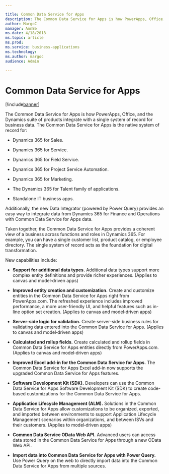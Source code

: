 ```yaml
---

title: Common Data Service for Apps
description: The Common Data Service for Apps is how PowerApps, Office, and the Dynamics suite of products integrate with a single system of record for business data.
author: MargoC
manager: AnnBe
ms.date: 4/18/2018
ms.topic: article
ms.prod: 
ms.service: business-applications
ms.technology: 
ms.author: margoc
audience: Admin

---
```

#  Common Data Service for Apps




[!include[banner](../../../includes/banner.md)]

The Common Data Service for Apps is how PowerApps, Office, and the Dynamics
suite of products integrate with a single system of record for business data.
The Common Data Service for Apps is the native system of record for:

-   Dynamics 365 for Sales.

-   Dynamics 365 for Service.

-   Dynamics 365 for Field Service.

-   Dynamics 365 for Project Service Automation.

-   Dynamics 365 for Marketing.

-   The Dynamics 365 for Talent family of applications.

-   Standalone IT business apps.

Additionally, the new Data Integrator (powered by Power Query) provides an easy
way to integrate data from Dynamics 365 for Finance and Operations with Common
Data Service for Apps data.

Taken together, the Common Data Service for Apps provides a coherent view of a
business across functions and roles in Dynamics 365. For example, you can have a
single customer list, product catalog, or employee directory. The single system
of record acts as the foundation for digital transformation.

New capabilities include:

-   **Support for additional data types.** Additional data types support more
    complex entity definitions and provide richer experiences. (Applies to
    canvas and model‑driven apps)

-   **Improved entity creation and customization.** Create and customize
    entities in the Common Data Service for Apps right from PowerApps.com. The
    refreshed experience includes improved performance, a more user-friendly UI,
    and helpful features such as in-line option set creation. (Applies to canvas
    and model‑driven apps)

-   **Server-side logic for validation.** Create server-side business rules for
    validating data entered into the Common Data Service for Apps. (Applies to
    canvas and model‑driven apps)

-   **Calculated and rollup fields.** Create calculated and rollup fields in
    Common Data Service for Apps entities directly from PowerApps.com. (Applies
    to canvas and model‑driven apps)

-   **Improved Excel add-in for the Common Data Service for Apps.** The Common
    Data Service for Apps Excel add-in now supports the upgraded Common Data
    Service for Apps features.

-   **Software Development Kit (SDK).** Developers can use the Common Data
    Service for Apps Software Development Kit (SDK) to create code-based
    customizations for the Common Data Service for Apps.

-   **Application Lifecycle Management (ALM).** Solutions in the Common Data
    Service for Apps allow customizations to be organized, exported, and
    imported between environments to support Application Lifecycle Management
    scenarios within organizations, and between ISVs and their customers.
    (Applies to model‑driven apps)

-   **Common Data Service OData Web API.** Advanced users can access data stored
    in the Common Data Service for Apps through a new OData Web API.

-   **Import data into Common Data Service for Apps with Power Query.** Use
    Power Query on the web to directly import data into the Common Data Service
    for Apps from multiple sources.
